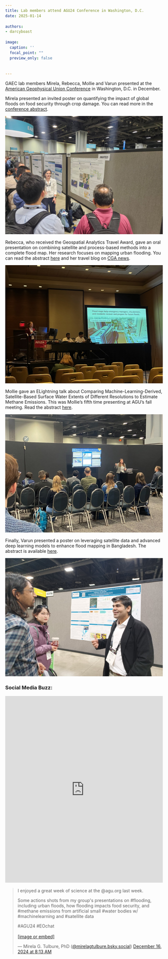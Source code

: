 ```yaml
---
title: Lab members attend AGU24 Conference in Washington, D.C.
date: 2025-01-14

authors:
- darcyboast

image:
  caption: ''
  focal_point: ""
  preview_only: false


---
```


GAEC lab members Mirela, Rebecca, Mollie and Varun presented at the <a href = 'https://www.agu.org/plan-for-a-meeting/agumeetings#:~:text=AGU24,December%202024%20in%20Washington%2C%20D.C.'>American Geophysical Union Conference</a> in Washington, D.C. in December. 

<!--more-->

Mirela presented an invited poster on quantifying the impact of global floods on food security through crop damage. You can read more in the <a href = 'https://agu.confex.com/agu/agu24/meetingapp.cgi/Paper/1611445'>conference abstract</a>. 

<img src="AGU24_mirela.jpg" alt="image is not available">

Rebecca, who received the Geospatial Analytics Travel Award, gave an oral presentation on combining satellite and process-based methods into a complete flood map. Her research focuses on mapping urban flooding. You can read the abstract <a href = 'https://agu.confex.com/agu/agu24/meetingapp.cgi/Paper/1605553'>here</a> and her travel blog on <a href = 'https://cnr.ncsu.edu/geospatial/news/2025/01/06/exploring-urban-flood-mapping-at-agu-2024/'>CGA news</a>.

<img src="AGU24_rebecca.jpeg" alt="image is not available">

Mollie gave an ELightning talk about Comparing Machine-Learning-Derived, Satellite-Based Surface Water Extents of Different Resolutions to Estimate Methane Emissions. This was Mollie’s fifth time presenting at AGU’s fall meeting. Read the abstract <a href = 'https://agu.confex.com/agu/agu24/meetingapp.cgi/Paper/1732137'>here</a>.

<img src="AGU24_mollie.jpg" alt="image is not available">

Finally, Varun presented a poster on leveraging satellite data and advanced deep learning models to enhance flood mapping in Bangladesh. The abstract is available <a href = 'https://agu.confex.com/agu/agu24/meetingapp.cgi/Paper/1729889'>here</a>.

<img src="AGU24_varun.jpg" alt="image is not available">


### Social Media Buzz:
<iframe src="https://www.linkedin.com/embed/feed/update/urn:li:share:7271870824050012160" height="597" width="504" frameborder="0" allowfullscreen="" title="Embedded post"></iframe>

<blockquote class="bluesky-embed" data-bluesky-uri="at://did:plc:xcd6uttb6qrmffqdvfed6evc/app.bsky.feed.post/3ldgftgatuk2g" data-bluesky-cid="bafyreifji3g726o7hqwmcaow3gbxzcwd22evkvo6uqjrszny6sijycqhuy"><p lang="en">I enjoyed a great week of science at the @agu.org last week.

Some actions shots from my group&#x27;s presentations on #flooding, including urban floods, how flooding impacts food security, and #methane emissions from artificial small #water bodies w/ #machinelearning and #satellite data

#AGU24 #EOchat<br><br><a href="https://bsky.app/profile/did:plc:xcd6uttb6qrmffqdvfed6evc/post/3ldgftgatuk2g?ref_src=embed">[image or embed]</a></p>&mdash; Mirela G. Tulbure, PhD (<a href="https://bsky.app/profile/did:plc:xcd6uttb6qrmffqdvfed6evc?ref_src=embed">@mirelagtulbure.bsky.social</a>) <a href="https://bsky.app/profile/did:plc:xcd6uttb6qrmffqdvfed6evc/post/3ldgftgatuk2g?ref_src=embed">December 16, 2024 at 8:13 AM</a></blockquote><script async src="https://embed.bsky.app/static/embed.js" charset="utf-8"></script>